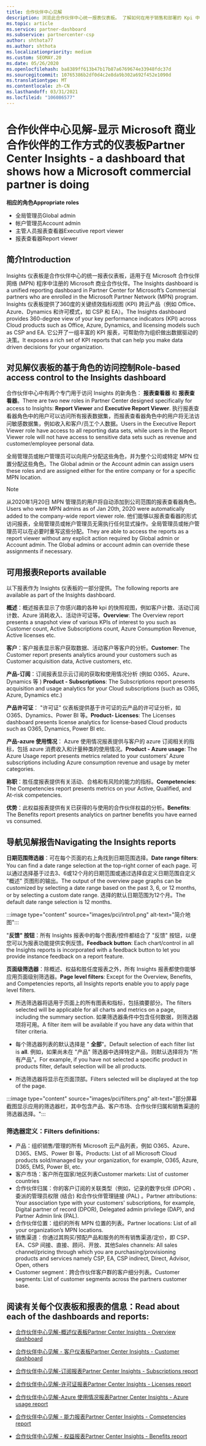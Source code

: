```yaml
---
title: 合作伙伴中心见解
description: 浏览此合作伙伴中心统一报表仪表板。 了解如何在用于销售和部署的 Kpi 中进行操作、进行客户开发等。
ms.topic: article
ms.service: partner-dashboard
ms.subservice: partnercenter-csp
author: shthota77
ms.author: shthota
ms.localizationpriority: medium
ms.custom: SEOMAY.20
ms.date: 05/26/2020
ms.openlocfilehash: ba8389ff613b47b17b87a6769674e33948fdc37d
ms.sourcegitcommit: 10765386b2df0d4c2e8da9b302a692f452e1090d
ms.translationtype: MT
ms.contentlocale: zh-CN
ms.lasthandoff: 03/31/2021
ms.locfileid: "106086577"
---
```

# <a name="partner-center-insights---a-dashboard-that-shows-how-a-microsoft-commercial-partner-is-doing"></a><span data-ttu-id="76b0a-104">合作伙伴中心见解-显示 Microsoft 商业合作伙伴的工作方式的仪表板</span><span class="sxs-lookup"><span data-stu-id="76b0a-104">Partner Center Insights - a dashboard that shows how a Microsoft commercial partner is doing</span></span>

<span data-ttu-id="76b0a-105">**相应的角色**</span><span class="sxs-lookup"><span data-stu-id="76b0a-105">**Appropriate roles**</span></span>

- <span data-ttu-id="76b0a-106">全局管理员</span><span class="sxs-lookup"><span data-stu-id="76b0a-106">Global admin</span></span>
- <span data-ttu-id="76b0a-107">帐户管理员</span><span class="sxs-lookup"><span data-stu-id="76b0a-107">Account admin</span></span>
- <span data-ttu-id="76b0a-108">主管人员报表查看器</span><span class="sxs-lookup"><span data-stu-id="76b0a-108">Executive report viewer</span></span>
- <span data-ttu-id="76b0a-109">报表查看器</span><span class="sxs-lookup"><span data-stu-id="76b0a-109">Report viewer</span></span>

## <a name="introduction"></a><span data-ttu-id="76b0a-110">简介</span><span class="sxs-lookup"><span data-stu-id="76b0a-110">Introduction</span></span>

<span data-ttu-id="76b0a-111">Insights 仪表板是合作伙伴中心的统一报表仪表板，适用于在 Microsoft 合作伙伴网络 (MPN) 程序中注册的 Microsoft 商业合作伙伴。</span><span class="sxs-lookup"><span data-stu-id="76b0a-111">The Insights dashboard is a unified reporting dashboard in Partner Center for Microsoft’s Commercial partners who are enrolled in the Microsoft Partner Network (MPN) program.</span></span> <span data-ttu-id="76b0a-112">Insights 仪表板提供了360度的关键绩效指标视图 (KPI) 跨云产品（例如 Office、Azure、Dynamics 和许可模式，如 CSP 和 EA）。</span><span class="sxs-lookup"><span data-stu-id="76b0a-112">The Insights dashboard provides 360-degree view of your key performance indicators (KPI) across Cloud products such as Office, Azure, Dynamics, and licensing models such as CSP and EA.</span></span> <span data-ttu-id="76b0a-113">它公开了一组丰富的 KPI 报表，可帮助你为组织做出数据驱动的决策。</span><span class="sxs-lookup"><span data-stu-id="76b0a-113">It exposes a rich set of KPI reports that can help you make data driven decisions for your organization.</span></span> 

## <a name="role-based-access-control-to-the-insights-dashboard"></a><span data-ttu-id="76b0a-114">对见解仪表板的基于角色的访问控制</span><span class="sxs-lookup"><span data-stu-id="76b0a-114">Role-based access control to the Insights dashboard</span></span>

<span data-ttu-id="76b0a-115">合作伙伴中心中有两个专门用于访问 Insights 的新角色： **报表查看器** 和 **报表查看器**。</span><span class="sxs-lookup"><span data-stu-id="76b0a-115">There are two new roles in Partner Center designed specifically for access to Insights: **Report Viewer** and **Executive Report Viewer**.</span></span> <span data-ttu-id="76b0a-116">执行报表查看器角色中的用户可以访问所有报表数据集，而报表查看器角色中的用户将无法访问敏感数据集，例如收入和客户/员工个人数据。</span><span class="sxs-lookup"><span data-stu-id="76b0a-116">Users in the Executive Report Viewer role have access to all reporting data sets, while users in the Report Viewer role will not have access to sensitive data sets such as revenue and customer/employee personal data.</span></span> 

<span data-ttu-id="76b0a-117">全局管理员或帐户管理员可以向用户分配这些角色，并为整个公司或特定 MPN 位置分配这些角色。</span><span class="sxs-lookup"><span data-stu-id="76b0a-117">The Global admin or the Account admin can assign users these roles and are assigned either for the entire company or for a specific MPN location.</span></span>  

>[!Note] 
><span data-ttu-id="76b0a-118">从2020年1月20日 MPN 管理员的用户将自动添加到公司范围的报表查看器角色。</span><span class="sxs-lookup"><span data-stu-id="76b0a-118">Users who were MPN admins as of Jan 20th, 2020 were automatically added to the company-wide report viewer role.</span></span> <span data-ttu-id="76b0a-119">他们能够以报表查看器的形式访问报表，全局管理员或帐户管理员无需执行任何显式操作。全局管理员或帐户管理员可以在必要时重写这些分配。</span><span class="sxs-lookup"><span data-stu-id="76b0a-119">They are able to access the reports as a report viewer without any explicit action required by Global admin or Account admin. The Global admins or account admin can override these assignments if necessary.</span></span> 

## <a name="reports-available"></a><span data-ttu-id="76b0a-120">可用报表</span><span class="sxs-lookup"><span data-stu-id="76b0a-120">Reports available</span></span>

<span data-ttu-id="76b0a-121">以下报表作为 Insights 仪表板的一部分提供。</span><span class="sxs-lookup"><span data-stu-id="76b0a-121">The following reports are available as part of the Insights dashboard.</span></span>

<span data-ttu-id="76b0a-122">**概述**：概述报表显示了你感兴趣的各种 kpi 的快照视图，例如客户计数、活动订阅计数、Azure 消耗收入、活动许可证等。</span><span class="sxs-lookup"><span data-stu-id="76b0a-122">**Overview**: The Overview report presents a snapshot view of various KPIs of interest to you such as Customer count, Active Subscriptions count, Azure Consumption Revenue, Active licenses etc.</span></span>

<span data-ttu-id="76b0a-123">**客户**：客户报表显示客户获取数据、活动客户等客户的分析。</span><span class="sxs-lookup"><span data-stu-id="76b0a-123">**Customer**: The Customer report presents analytics around your customers such as Customer acquisition data, Active customers, etc.</span></span>

<span data-ttu-id="76b0a-124">**产品-订阅**：订阅报表显示云订阅的获取和使用情况分析 (例如 O365、Azure、Dynamics 等 ) </span><span class="sxs-lookup"><span data-stu-id="76b0a-124">**Product - Subscriptions**: The Subscriptions report presents acquisition and usage analytics for your Cloud subscriptions (such as O365, Azure, Dynamics etc.)</span></span>

<span data-ttu-id="76b0a-125">**产品许可证**： "许可证" 仪表板提供基于许可证的云产品的许可证分析，如 O365、Dynamics、Power BI 等。</span><span class="sxs-lookup"><span data-stu-id="76b0a-125">**Product- Licenses**: The Licenses dashboard presents license analytics for license-based Cloud products such as O365, Dynamics, Power BI etc.</span></span>

<span data-ttu-id="76b0a-126">**产品-azure 使用情况**： Azure 使用情况报表提供与客户的 azure 订阅相关的指标，包括 azure 消费收入和计量种类的使用情况。</span><span class="sxs-lookup"><span data-stu-id="76b0a-126">**Product - Azure usage**: The Azure Usage report presents metrics related to your customers’ Azure subscriptions including Azure consumption revenue and usage by meter categories.</span></span>

<span data-ttu-id="76b0a-127">**称职**：胜任度报表提供有关活动、合格和有风险的能力的指标。</span><span class="sxs-lookup"><span data-stu-id="76b0a-127">**Competencies**: The Competencies report presents metrics on your Active, Qualified, and At-risk competencies.</span></span>

<span data-ttu-id="76b0a-128">**优势**：此权益报表提供有关已获得的与使用的合作伙伴权益的分析。</span><span class="sxs-lookup"><span data-stu-id="76b0a-128">**Benefits**: The Benefits report presents analytics on partner benefits you have earned vs consumed.</span></span>

## <a name="navigating-the-insights-reports"></a><span data-ttu-id="76b0a-129">导航见解报告</span><span class="sxs-lookup"><span data-stu-id="76b0a-129">Navigating the Insights reports</span></span>

<span data-ttu-id="76b0a-130">**日期范围筛选器**：可在每个页面的右上角找到日期范围选择。</span><span class="sxs-lookup"><span data-stu-id="76b0a-130">**Date range filters**: You can find a date range selection at the top-right corner of each page.</span></span> <span data-ttu-id="76b0a-131">可以通过选择基于过去3、6或12个月的日期范围或通过选择自定义日期范围自定义 "概述" 页图形的输出。</span><span class="sxs-lookup"><span data-stu-id="76b0a-131">The output of the overview page graphs can be customized by selecting a date range based on the past 3, 6, or 12 months, or by selecting a custom date range.</span></span> <span data-ttu-id="76b0a-132">选择的默认日期范围为12个月。</span><span class="sxs-lookup"><span data-stu-id="76b0a-132">The default date range selection is 12 months.</span></span> 

:::image type="content" source="images/pci/intro1.png" alt-text="简介地图":::

<span data-ttu-id="76b0a-134">"**反馈" 按钮**：所有 Insights 报表中的每个图表/控件都结合了 "反馈" 按钮，以便您可以为报表功能提供实例反馈。</span><span class="sxs-lookup"><span data-stu-id="76b0a-134">**Feedback button**: Each chart/control in all the Insights reports is incorporated with a feedback button to let you provide instance feedback on a report feature.</span></span> 

 
<span data-ttu-id="76b0a-135">**页面级筛选器**：除概述、权益和胜任度报表之外，所有 Insights 报表都使你能够应用页面级别筛选器。</span><span class="sxs-lookup"><span data-stu-id="76b0a-135">**Page level filters**: Except for the Overview, Benefits, and Competencies reports, all Insights reports enable you to apply page level filters.</span></span> 

- <span data-ttu-id="76b0a-136">所选筛选器将适用于页面上的所有图表和指标，包括摘要部分。</span><span class="sxs-lookup"><span data-stu-id="76b0a-136">The filters selected will be applicable for all charts and metrics on a page, including the summary section.</span></span> <span data-ttu-id="76b0a-137">如果筛选器条件中包含任何数据，则筛选器项将可用。</span><span class="sxs-lookup"><span data-stu-id="76b0a-137">A filter item will be available if you have any data within that filter criteria.</span></span> 

- <span data-ttu-id="76b0a-138">每个筛选器列表的默认选择是 " **全部**"。</span><span class="sxs-lookup"><span data-stu-id="76b0a-138">Default selection of each filter list is **all**.</span></span> <span data-ttu-id="76b0a-139">例如，如果尚未在 "产品" 筛选器中选择特定产品，则默认选择将为 "所有产品"。</span><span class="sxs-lookup"><span data-stu-id="76b0a-139">For example, if you have not selected a specific product in products filter, default selection will be all products.</span></span>

- <span data-ttu-id="76b0a-140">所选筛选器将显示在页面顶部。</span><span class="sxs-lookup"><span data-stu-id="76b0a-140">Filters selected will be displayed at the top of the page.</span></span> 

:::image type="content" source="images/pci/filters.png" alt-text="部分屏幕截图显示应用的筛选器栏，其中包含产品、客户市场、合作伙伴归属和销售渠道的筛选器选择。":::

### <a name="filters-definitions"></a><span data-ttu-id="76b0a-142">筛选器定义：</span><span class="sxs-lookup"><span data-stu-id="76b0a-142">Filters definitions:</span></span>

- <span data-ttu-id="76b0a-143">产品：组织销售/管理的所有 Microsoft 云产品列表，例如 O365、Azure、D365、EMS、Power BI 等。</span><span class="sxs-lookup"><span data-stu-id="76b0a-143">Products: List of all Microsoft Cloud products sold/managed by your organization, for example,  O365, Azure, D365, EMS, Power BI, etc.</span></span>
- <span data-ttu-id="76b0a-144">客户市场：客户所在国家/地区列表</span><span class="sxs-lookup"><span data-stu-id="76b0a-144">Customer markets: List of customer countries</span></span>
- <span data-ttu-id="76b0a-145">合作伙伴归属：你的客户订阅的关联类型（例如，记录的数字伙伴 (DPOR) 、委派的管理员权限 (结合) 和合作伙伴管理链接 (PAL) 。</span><span class="sxs-lookup"><span data-stu-id="76b0a-145">Partner attributions: Your association type with your customers' subscriptions, for example, Digital partner of record (DPOR), Delegated admin privilege (DAP), and Partner Admin link (PAL).</span></span> 
- <span data-ttu-id="76b0a-146">合作伙伴位置：组织的所有 MPN 位置的列表。</span><span class="sxs-lookup"><span data-stu-id="76b0a-146">Partner locations: List of all your organization’s MPN locations.</span></span>
- <span data-ttu-id="76b0a-147">销售渠道：你通过其购买/预配产品和服务的所有销售渠道/定价，即 CSP、EA、CSP 间接、直接、顾问、开放、其他</span><span class="sxs-lookup"><span data-stu-id="76b0a-147">Sales channels: All sales channel/pricing through which you are purchasing/provisioning products and services namely CSP, EA, CSP indirect, Direct, Advisor, Open, others</span></span>
- <span data-ttu-id="76b0a-148">Customer segment：跨合作伙伴客户群的客户细分列表。</span><span class="sxs-lookup"><span data-stu-id="76b0a-148">Customer segments: List of customer segments across the partners customer base.</span></span>

## <a name="read-about-each-of-the-dashboards-and-reports"></a><span data-ttu-id="76b0a-149">阅读有关每个仪表板和报表的信息：</span><span class="sxs-lookup"><span data-stu-id="76b0a-149">Read about each of the dashboards and reports:</span></span>

- [<span data-ttu-id="76b0a-150">合作伙伴中心见解-概述仪表板</span><span class="sxs-lookup"><span data-stu-id="76b0a-150">Partner Center Insights - Overview dashboard</span></span>](pci-overview-report.md)

- [<span data-ttu-id="76b0a-151">合作伙伴中心见解 - 客户仪表板</span><span class="sxs-lookup"><span data-stu-id="76b0a-151">Partner Center Insights - Customer dashboard</span></span>](pci-customer-report.md)

- [<span data-ttu-id="76b0a-152">合作伙伴中心见解-订阅报表</span><span class="sxs-lookup"><span data-stu-id="76b0a-152">Partner Center Insights - Subscriptions report</span></span>](pci-product-subscriptions-report.md)

- [<span data-ttu-id="76b0a-153">合作伙伴中心见解-许可证报表</span><span class="sxs-lookup"><span data-stu-id="76b0a-153">Partner Center Insights - Licenses report</span></span>](pci-product-licenses-report.md)

- [<span data-ttu-id="76b0a-154">合作伙伴中心见解-Azure 使用情况报表</span><span class="sxs-lookup"><span data-stu-id="76b0a-154">Partner Center Insights - Azure usage report</span></span>](pci-azure-usage-report.md)

- [<span data-ttu-id="76b0a-155">合作伙伴中心见解 - 能力报表</span><span class="sxs-lookup"><span data-stu-id="76b0a-155">Partner Center Insights - Competencies report</span></span>](pci-competencies-report.md)

- [<span data-ttu-id="76b0a-156">合作伙伴中心见解 - 权益报表</span><span class="sxs-lookup"><span data-stu-id="76b0a-156">Partner Center Insights - Benefits report</span></span>](pci-benefits-report.md)

